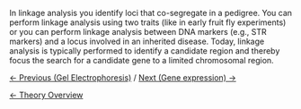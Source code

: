 In linkage analysis you identify loci that co-segregate in a pedigree.
You can perform linkage analysis using two traits (like in early fruit
fly experiments) or you can perform linkage analysis between DNA markers
(e.g., STR markers) and a locus involved in an inherited disease. Today,
linkage analysis is typically performed to identify a candidate region
and thereby focus the search for a candidate gene to a limited
chromosomal region.

[← Previous (Gel Electrophoresis)](/wiki/Gel_Electrophoresis_AG "wikilink") /
[Next (Gene expression) →](/wiki/Gene_expression "wikilink")

[← Theory Overview](/wiki/Animal_Genetics "wikilink")


